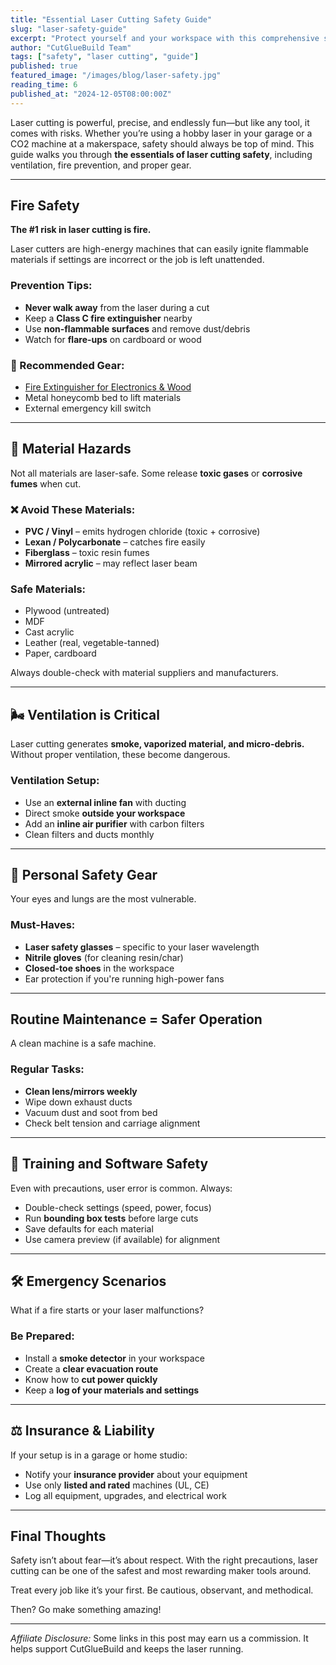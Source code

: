 ```yaml
---
title: "Essential Laser Cutting Safety Guide"
slug: "laser-safety-guide"
excerpt: "Protect yourself and your workspace with this comprehensive safety guide for laser cutting. Learn about ventilation, fire risks, materials to avoid, and critical do’s and don’ts."
author: "CutGlueBuild Team"
tags: ["safety", "laser cutting", "guide"]
published: true
featured_image: "/images/blog/laser-safety.jpg"
reading_time: 6
published_at: "2024-12-05T08:00:00Z"
---
```


Laser cutting is powerful, precise, and endlessly fun—but like any tool, it comes with risks. Whether you’re using a hobby laser in your garage or a CO2 machine at a makerspace, safety should always be top of mind. This guide walks you through **the essentials of laser cutting safety**, including ventilation, fire prevention, and proper gear.

---

## Fire Safety

**The #1 risk in laser cutting is fire.**

Laser cutters are high-energy machines that can easily ignite flammable materials if settings are incorrect or the job is left unattended.

### Prevention Tips:

- **Never walk away** from the laser during a cut
- Keep a **Class C fire extinguisher** nearby
- Use **non-flammable surfaces** and remove dust/debris
- Watch for **flare-ups** on cardboard or wood

### 🧯 Recommended Gear:

- [Fire Extinguisher for Electronics & Wood](https://amazon.com/dp/B07QKXM8YZ?tag=cutgluebuild-20)
- Metal honeycomb bed to lift materials
- External emergency kill switch

---

## 🧪 Material Hazards

Not all materials are laser-safe. Some release **toxic gases** or **corrosive fumes** when cut.

### ❌ Avoid These Materials:

- **PVC / Vinyl** – emits hydrogen chloride (toxic + corrosive)
- **Lexan / Polycarbonate** – catches fire easily
- **Fiberglass** – toxic resin fumes
- **Mirrored acrylic** – may reflect laser beam

### Safe Materials:

- Plywood (untreated)
- MDF
- Cast acrylic
- Leather (real, vegetable-tanned)
- Paper, cardboard

Always double-check with material suppliers and manufacturers.

---

## 🌬️ Ventilation is Critical

Laser cutting generates **smoke, vaporized material, and micro-debris.** Without proper ventilation, these become dangerous.

### Ventilation Setup:

- Use an **external inline fan** with ducting
- Direct smoke **outside your workspace**
- Add an **inline air purifier** with carbon filters
- Clean filters and ducts monthly

---

## 🧤 Personal Safety Gear

Your eyes and lungs are the most vulnerable.

### Must-Haves:

- **Laser safety glasses** – specific to your laser wavelength
- **Nitrile gloves** (for cleaning resin/char)
- **Closed-toe shoes** in the workspace
- Ear protection if you're running high-power fans

---

## Routine Maintenance = Safer Operation

A clean machine is a safe machine.

### Regular Tasks:

- **Clean lens/mirrors weekly**
- Wipe down exhaust ducts
- Vacuum dust and soot from bed
- Check belt tension and carriage alignment

---

## 🧠 Training and Software Safety

Even with precautions, user error is common. Always:

- Double-check settings (speed, power, focus)
- Run **bounding box tests** before large cuts
- Save defaults for each material
- Use camera preview (if available) for alignment

---

## 🛠️ Emergency Scenarios

What if a fire starts or your laser malfunctions?

### Be Prepared:

- Install a **smoke detector** in your workspace
- Create a **clear evacuation route**
- Know how to **cut power quickly**
- Keep a **log of your materials and settings**

---

## ⚖️ Insurance & Liability

If your setup is in a garage or home studio:

- Notify your **insurance provider** about your equipment
- Use only **listed and rated** machines (UL, CE)
- Log all equipment, upgrades, and electrical work

---

## Final Thoughts

Safety isn’t about fear—it’s about respect. With the right precautions, laser cutting can be one of the safest and most rewarding maker tools around.

Treat every job like it’s your first. Be cautious, observant, and methodical.

Then? Go make something amazing!

---

*Affiliate Disclosure:* Some links in this post may earn us a commission. It helps support CutGlueBuild and keeps the laser running.
